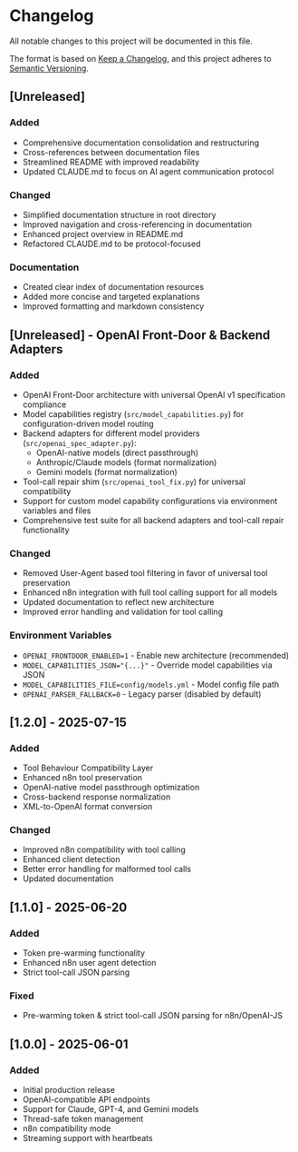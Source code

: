 # Changelog

All notable changes to this project will be documented in this file.

The format is based on [Keep a Changelog](https://keepachangelog.com/en/1.0.0/),
and this project adheres to [Semantic Versioning](https://semver.org/spec/v2.0.0.html).

## [Unreleased]

### Added
- Comprehensive documentation consolidation and restructuring
- Cross-references between documentation files
- Streamlined README with improved readability
- Updated CLAUDE.md to focus on AI agent communication protocol

### Changed
- Simplified documentation structure in root directory
- Improved navigation and cross-referencing in documentation
- Enhanced project overview in README.md
- Refactored CLAUDE.md to be protocol-focused

### Documentation
- Created clear index of documentation resources
- Added more concise and targeted explanations
- Improved formatting and markdown consistency

## [Unreleased] - OpenAI Front-Door & Backend Adapters

### Added
- OpenAI Front-Door architecture with universal OpenAI v1 specification compliance
- Model capabilities registry (`src/model_capabilities.py`) for configuration-driven model routing
- Backend adapters for different model providers (`src/openai_spec_adapter.py`):
  - OpenAI-native models (direct passthrough)
  - Anthropic/Claude models (format normalization)
  - Gemini models (format normalization)
- Tool-call repair shim (`src/openai_tool_fix.py`) for universal compatibility
- Support for custom model capability configurations via environment variables and files
- Comprehensive test suite for all backend adapters and tool-call repair functionality

### Changed
- Removed User-Agent based tool filtering in favor of universal tool preservation
- Enhanced n8n integration with full tool calling support for all models
- Updated documentation to reflect new architecture
- Improved error handling and validation for tool calling

### Environment Variables
- `OPENAI_FRONTDOOR_ENABLED=1` - Enable new architecture (recommended)
- `MODEL_CAPABILITIES_JSON="{...}"` - Override model capabilities via JSON
- `MODEL_CAPABILITIES_FILE=config/models.yml` - Model config file path
- `OPENAI_PARSER_FALLBACK=0` - Legacy parser (disabled by default)

## [1.2.0] - 2025-07-15

### Added
- Tool Behaviour Compatibility Layer
- Enhanced n8n tool preservation
- OpenAI-native model passthrough optimization
- Cross-backend response normalization
- XML-to-OpenAI format conversion

### Changed
- Improved n8n compatibility with tool calling
- Enhanced client detection
- Better error handling for malformed tool calls
- Updated documentation

## [1.1.0] - 2025-06-20

### Added
- Token pre-warming functionality
- Enhanced n8n user agent detection
- Strict tool-call JSON parsing

### Fixed
- Pre-warming token & strict tool-call JSON parsing for n8n/OpenAI-JS

## [1.0.0] - 2025-06-01

### Added
- Initial production release
- OpenAI-compatible API endpoints
- Support for Claude, GPT-4, and Gemini models
- Thread-safe token management
- n8n compatibility mode
- Streaming support with heartbeats